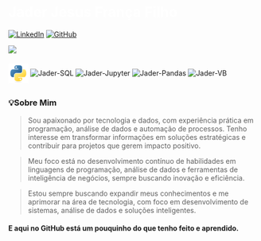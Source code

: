 <h1>
  <a href = "https://www.linkedin.com/in/jader-franca948" style="color: #FFFFFF !important; text-decoration: none; color: inherit;">
    <span> Jader Jesus França Filho</span>
  </a>
</h1>

[![LinkedIn](https://img.shields.io/badge/linkedin-%230077B5.svg?style=for-the-badge&logo=linkedin&logoColor=white)](https://www.linkedin.com/in/jader-franca948)
[![GitHub](https://img.shields.io/badge/GitHub-0077B5?style=for-the-badge&logo=github&logoColor=white)](https://github.com/JaderJFranca)

<div>
<img width ="350em" src = "https://github-readme-stats.vercel.app/api/top-langs?username=JaderJFranca&layout=compact&theme=dracula"/>
</div>

<div style="display: inline_block"><br>
  <img align ="center" alt="Jader-Python" height="40" width="40" src="https://raw.githubusercontent.com/devicons/devicon/master/icons/python/python-original.svg">
  <img align="center" alt="Jader-SQL" height="40" width="40" src="https://cdn.jsdelivr.net/gh/devicons/devicon@latest/icons/mysql/mysql-original-wordmark.svg">
  <img align="center" alt="Jader-Jupyter" height="40" width="40" src="https://cdn.jsdelivr.net/gh/devicons/devicon@latest/icons/jupyter/jupyter-original-wordmark.svg">
  <img align="center" alt="Jader-Pandas" height="40" width="40" src="https://cdn.jsdelivr.net/gh/devicons/devicon@latest/icons/pandas/pandas-original-wordmark.svg">
  <img align="center" alt="Jader-VB" height="40" width="40" src="https://cdn.jsdelivr.net/gh/devicons/devicon@latest/icons/visualbasic/visualbasic-original.svg">
  
##

</div>

### 💡Sobre Mim


 
> Sou apaixonado por tecnologia e dados, com experiência prática em programação, análise de dados e automação de processos. Tenho interesse em transformar informações em soluções estratégicas e contribuir para projetos que gerem impacto positivo.
  
> Meu foco está no desenvolvimento contínuo de habilidades em linguagens de programação, análise de dados e ferramentas de inteligência de negócios, sempre buscando inovação e eficiência.
  
> Estou sempre buscando expandir meus conhecimentos e me aprimorar na área de tecnologia, com foco em desenvolvimento de sistemas, análise de dados e soluções inteligentes.
</i>

#### E aqui no GitHub está um pouquinho do que tenho feito e aprendido.

